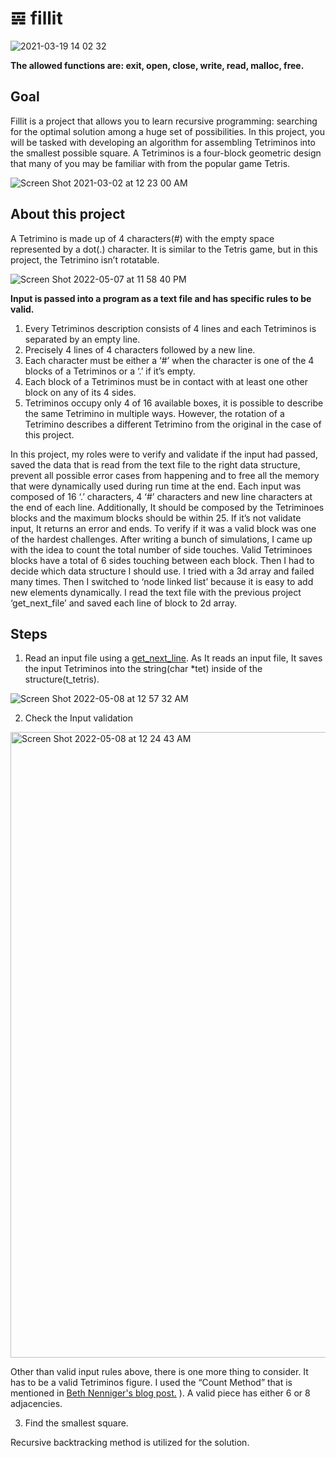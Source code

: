 # 𝌙 fillit

![2021-03-19 14 02 32](https://user-images.githubusercontent.com/52679439/111863021-22bc8c80-8916-11eb-89b8-917c42d4b541.gif)


**The allowed functions are: exit, open, close, write, read, malloc, free.**

## Goal

Fillit is a project that allows you to learn recursive programming: searching for the optimal solution among a huge set of possibilities. In this project, you will be tasked with developing an algorithm for assembling Tetriminos into the smallest possible square.
A Tetriminos is a four-block geometric design that many of you may be familiar with from the popular game Tetris. 


![Screen Shot 2021-03-02 at 12 23 00 AM](https://user-images.githubusercontent.com/52679439/109619422-9d4f7480-7aed-11eb-970c-9c9e65bc80d9.png)

## About this project 

A Tetrimino is made up of 4 characters(#) with the empty space represented by a dot(.) character. It is similar to the Tetris game, but in this project, the Tetrimino isn’t rotatable.

![Screen Shot 2022-05-07 at 11 58 40 PM](https://user-images.githubusercontent.com/104736314/167288604-2adbc159-41ff-4528-bce8-fa9c358c4f48.png)

**Input is passed into a program as a text file and has specific rules to be valid.**

1. Every Tetriminos description consists of 4 lines and each Tetriminos is separated by an empty line. 
2. Precisely 4 lines of 4 characters followed by a new line. 
3. Each character must be either a ‘#’ when the character is one of the 4 blocks of a Tetriminos or a ‘.’ if it’s empty. 
4. Each block of a Tetriminos must be in contact with at least one other block on any of its 4 sides.
5. Tetriminos occupy only 4 of 16 available boxes, it is possible to describe the same Tetrimino in multiple ways. However, the rotation of a Tetrimino    describes a different Tetrimino from the original in the case of this project.

In this project, my roles were to verify and validate if the input had passed, saved the data that is read from the text file to the right data structure, prevent all possible error cases from happening and to free all the memory that were dynamically used during run time at the end.
Each input was composed of 16 ‘.’ characters, 4 ‘#’ characters and new line characters at the end of each line. Additionally, It should be composed by the Tetriminoes blocks and the maximum blocks should be within 25. If it’s not validate input, It returns an error and ends. To verify if it was a valid block was one of the hardest challenges. After writing a bunch of simulations, I came up with the idea to count the total number of side touches. Valid Tetriminoes blocks have a total of 6 sides touching between each block. Then I had to decide which data structure I should use. I tried with a 3d array and failed many times. Then I switched to ‘node linked list’ because it is easy to add new elements dynamically. I read the text file with the previous project ‘get_next_file’ and saved each line of block to 2d array.

## Steps

1. Read an input file using a [get_next_line](https://github.com/lieelee/get_next_line). As It reads an input file, It saves the input Tetriminos into the string(char *tet) inside of the structure(t_tetris). 

![Screen Shot 2022-05-08 at 12 57 32 AM](https://user-images.githubusercontent.com/104736314/167288826-ec0c2e32-f2ad-4a75-85fc-3e7bfad92782.png)

2. Check the Input validation

<img width="1001" alt="Screen Shot 2022-05-08 at 12 24 43 AM" src="https://user-images.githubusercontent.com/104736314/167288838-f749d840-aafd-452d-8d01-5b0ff749d4d0.png">

Other than valid input rules above, there is one more thing to consider. It has to be a valid Tetriminos figure. I used the “Count Method” that is mentioned in [Beth Nenniger's blog post.](https://medium.com/@bethnenniger/fillit-solving-for-the-smallest-square-of-tetrominos-c6316004f909) ). A valid piece has either 6 or 8 adjacencies. 

3. Find the smallest square. 

Recursive backtracking method is utilized for the solution. 


